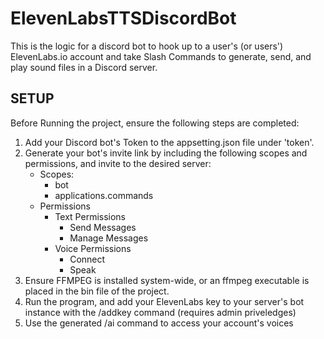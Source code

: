 # ElevenLabsTTSDiscordBot

This is the logic for a discord bot to hook up to a user's (or users') ElevenLabs.io account and take Slash Commands to generate, send, and play sound files in a Discord server. 

## SETUP

Before Running the project, ensure the following steps are completed:

1. Add your Discord bot's Token to the appsetting.json file under 'token'.
2. Generate your bot's invite link by including the following scopes and permissions, and invite to the desired server:
    - Scopes:
      - bot
      - applications.commands
    - Permissions
      - Text Permissions
        - Send Messages
        - Manage Messages
      - Voice Permissions
        - Connect
        - Speak
3. Ensure FFMPEG is installed system-wide, or an ffmpeg executable is placed in the bin file of the project.
4. Run the program, and add your ElevenLabs key to your server's bot instance with the /addkey command (requires admin priveledges)
5. Use the generated /ai command to access your account's voices

